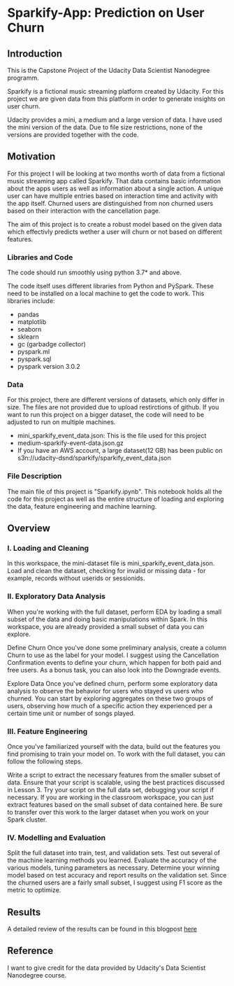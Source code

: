 # Sparkify-App: Prediction on User Churn

## Introduction
This is the Capstone Project of the Udacity Data Scientist Nanodegree programm.

Sparkify is a fictional music streaming platform created by Udacity. For this project we are given data from this platform in order to generate insights on user churn.

Udacity provides a mini, a medium and a large version of data. I have used the mini version of the data. Due to file size restrictions, none of the versions are provided together with the code.

## Motivation
For this project I will be looking at two months worth of data from a fictional music streaming app called Sparkify. That data contains basic information about the apps users as well as information about a single action. A unique user can have multiple entries based on interaction time and activity with the app itself. Churned users are distinguished from non churned users based on their interaction with the cancellation page.

The aim of this project is to create a robust model based on the given data which effectivly predicts wether a user will churn or not based on different features.

### Libraries and Code
The code should run smoothly using python 3.7* and above.

The code itself uses different libraries from Python and PySpark. These need to be installed on a local machine to get the code to work. This libraries include:
- pandas
- matplotlib
- seaborn
- sklearn
- gc (garbadge collector)
- pyspark.ml
- pyspark.sql
- pyspark version 3.0.2

### Data
For this project, there are different versions of datasets, which only differ in size. The files are not provided due to upload restirctions of github. If you want to run this project on a bigger dataset, the code will need to be adjusted to run on multiple machines.

- mini_sparkify_event_data.json: This is the file used for this project
- medium-sparkify-event-data.json.gz
- If you have an AWS account, a large dataset(12 GB) has been public on s3n://udacity-dsnd/sparkify/sparkify_event_data.json

### File Description
The main file of this project is "Sparkify.ipynb". This notebook holds all the code for this project as well as the entire structure of loading and exploring the data, feature engineering and machine learning.

## Overview
### I. Loading and Cleaning
In this workspace, the mini-dataset file is mini_sparkify_event_data.json. Load and clean the dataset, checking for invalid or missing data - for example, records without userids or sessionids.

### II. Exploratory Data Analysis
When you're working with the full dataset, perform EDA by loading a small subset of the data and doing basic manipulations within Spark. In this workspace, you are already provided a small subset of data you can explore.

Define Churn
Once you've done some preliminary analysis, create a column Churn to use as the label for your model. I suggest using the Cancellation Confirmation events to define your churn, which happen for both paid and free users. As a bonus task, you can also look into the Downgrade events.

Explore Data
Once you've defined churn, perform some exploratory data analysis to observe the behavior for users who stayed vs users who churned. You can start by exploring aggregates on these two groups of users, observing how much of a specific action they experienced per a certain time unit or number of songs played.

### III. Feature Engineering
Once you've familiarized yourself with the data, build out the features you find promising to train your model on. To work with the full dataset, you can follow the following steps.

Write a script to extract the necessary features from the smaller subset of data. Ensure that your script is scalable, using the best practices discussed in Lesson 3. Try your script on the full data set, debugging your script if necessary. If you are working in the classroom workspace, you can just extract features based on the small subset of data contained here. Be sure to transfer over this work to the larger dataset when you work on your Spark cluster.

### IV. Modelling and Evaluation
Split the full dataset into train, test, and validation sets. Test out several of the machine learning methods you learned. Evaluate the accuracy of the various models, tuning parameters as necessary. Determine your winning model based on test accuracy and report results on the validation set. Since the churned users are a fairly small subset, I suggest using F1 score as the metric to optimize.

## Results
A detailed review of the results can be found in this blogpost [here](https://philip-57199.medium.com/churn-prediction-will-prove-to-be-extremely-useful-for-your-business-b5edd239eece)

## Reference
I want to give credit for the data provided by Udacity's Data Scientist Nanodegree course.